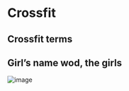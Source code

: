 # Crossfit

## Crossfit terms

<toastGrid 
    v-bind:data = "[
        { 
            name: 'WOD',
            fullname: 'Workout Of the Day',
            korean: '와드',
            desc: '그날의 운동'
        },
        { 
            name: 'AMRAP',
            fullname: 'As Many Rounds/Reps As Possible',
            korean: '앰랩',
            desc: '주어진 시간 안에 가능한 많은 라운드 수행하기'
        },
        { 
            name: 'EMOM',
            fullname: 'Every Minute On the Minute',
            korean: '이엠오엠',
            desc: '1분마다 정해진 동작 수행하기'
        },
        { 
            name: 'FT',
            fullname: 'For Time',
            korean: '',
            desc: '최대한 빠르게 주어진 WOD 끝내기'
        },
        { 
            name: 'Round',
            fullname: '',
            korean: '',
            desc: 'WOD 한 사이클'
        },
        { 
            name: 'Rep',
            fullname: 'Repetition',
            korean: '',
            desc: '개수로 인정됨'
        },
        { 
            name: 'No Rep',
            fullname: '',
            korean: '',
            desc: '개수로 인정되지 않음'
        },
        { 
            name: 'Time cap',
            fullname: 'Time Capacity',
            korean: '',
            desc: '제한시간. 주로 For time 과 같이 쓰인다'
        },
        { 
            name: 'Odd',
            fullname: '',
            korean: '',
            desc: '홀수 분(minute)'
        },
        { 
            name: 'Even',
            fullname: '',
            korean: '',
            desc: '짝수 분(minute)'
        },
        { 
            name: 'Scale',
            fullname: '',
            korean: '스케일',
            desc: '난이도 조절'
        },
        { 
            name: 'Rx\'d',
            fullname: '',
            korean: '알엑스디',
            desc: '주어진 WOD를 스케일링 없이 그대로 해내는것'
        },
        { 
            name: 'RPE',
            fullname: 'Rate of Perceived Exertion',
            korean: '',
            desc: '주관적인 느낌으로 운동의 강도를 정하는 것(1~10)'
        },
        { 
            name: 'Metcon',
            fullname: 'Metabolic Conditioning',
            korean: '메트콘',
            desc: '대사 경로의 효율성을 향상시키는 모든 운동'
        },
    ]"
    v-bind:columns = "[
        {
            header: 'name',
            name: 'name',
            width: '100'
        },
        {
            header: 'full name',
            name: 'fullname',
            width: '200'
        },
        {
            header: 'korean',
            name: 'korean',
            width: '100'
        },
        {
            header: 'desc',
            name: 'desc',
        },
    ]"
    v-bind:options = "{
        scrollX: false,
        scrollY: false,
        draggable: false,
        width: '800',
        // bodyHeight: 300,
        columnOptions: {                        // [ columnOptions ]
            minWidth: 50,                       //  minWidth : 최소 너비 사이즈
            resizable: true,                    //  resizable : 컬럼의 고정 폭을 조정 여부(boolean).
        },
    }"
/>


## Girl’s name wod, the girls

![image](~@image/2024/theGirls.png)